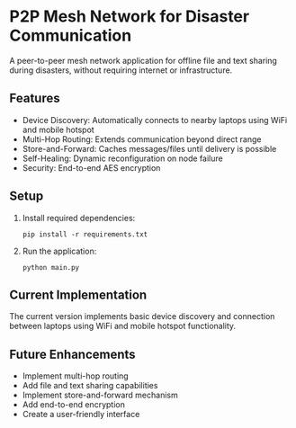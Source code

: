 # P2P Mesh Network for Disaster Communication

A peer-to-peer mesh network application for offline file and text sharing during disasters, without requiring internet or infrastructure.

## Features

- Device Discovery: Automatically connects to nearby laptops using WiFi and mobile hotspot
- Multi-Hop Routing: Extends communication beyond direct range
- Store-and-Forward: Caches messages/files until delivery is possible
- Self-Healing: Dynamic reconfiguration on node failure
- Security: End-to-end AES encryption

## Setup

1. Install required dependencies:
   ```
   pip install -r requirements.txt
   ```

2. Run the application:
   ```
   python main.py
   ```

## Current Implementation

The current version implements basic device discovery and connection between laptops using WiFi and mobile hotspot functionality.

## Future Enhancements

- Implement multi-hop routing
- Add file and text sharing capabilities
- Implement store-and-forward mechanism
- Add end-to-end encryption
- Create a user-friendly interface 